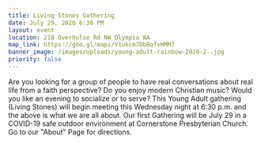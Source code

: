 ```yaml
---
title: Living Stones Gathering
date: July 29, 2020 6:30 PM
layout: event
location: 218 Overhulse Rd NW Olympia WA
map_link: https://goo.gl/maps/V1ukcm7DbBoTvHMM7
banner_image: /images/uploads/young-adult-rainbow-2020-2-.jpg
priority: false
---
```

Are you looking for a group of people to have real conversations about real life from a faith perspective? Do you enjoy modern Christian music? Would you like an evening to socialize or to serve? This Young Adult gathering (Living Stones) will begin meeting this Wednesday night at 6:30 p.m. and the above is what we are all about. Our first Gathering will be July 29 in a COVID-19 safe outdoor environment at Cornerstone Presbyterian Church. Go to our "About" Page for directions.